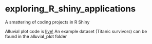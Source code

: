 # exploring_R_shiny_applications
A smattering of coding projects in R Shiny

Alluvial plot code is [live!](https://kameron-sugino.shinyapps.io/plot_alluvial/) An example dataset (Titanic survivors) can be found in the alluvial_plot folder 
